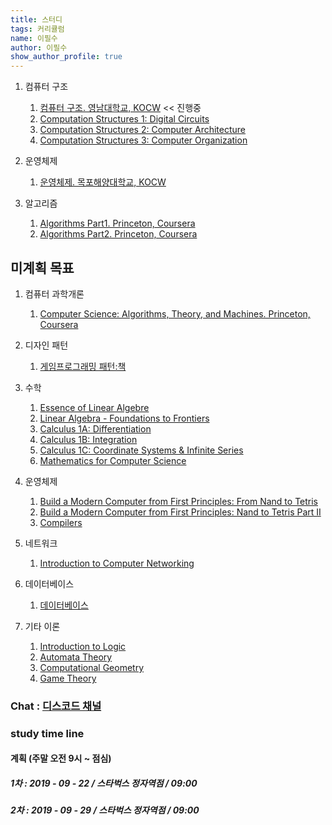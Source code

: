 ```yaml
---
title: 스터디
tags: 커리큘럼
name: 이필수
author: 이필수
show_author_profile: true
---
```



1. 컴퓨터 구조

    1. [컴퓨터 구조. 영남대학교, KOCW](http://www.kocw.net/home/search/kemView.do?kemId=1125218) << 진행중
    2. [Computation Structures 1: Digital Circuits](https://www.edx.org/course/computation-structures-part-1-digital-mitx-6-004-1x-0)
    3. [Computation Structures 2: Computer Architecture](https://www.edx.org/course/computation-structures-2-computer-mitx-6-004-2x)
    4. [Computation Structures 3: Computer Organization](https://www.edx.org/course/computation-structures-3-computer-mitx-6-004-3x-0)
2. 운영체제

    1. [운영체제. 목포해양대학교, KOCW](http://www.kocw.net/home/search/kemView.do?kemId=1299724)
3. 알고리즘

    1. [Algorithms Part1. Princeton, Coursera](https://www.coursera.org/learn/algorithms-part1/home/welcome)
    2. [Algorithms Part2. Princeton, Coursera](https://www.coursera.org/learn/algorithms-part2/home/welcome)

## 미계획 목표

1. 컴퓨터 과학개론

    1. [Computer Science: Algorithms, Theory, and Machines. Princeton, Coursera](https://www.coursera.org/learn/cs-algorithms-theory-machines/home/welcome)
2. 디자인 패턴
    1. [게임프로그래밍 패턴:책](http://www.yes24.com/Product/Goods/27767709)

3. 수학
   1. [Essence of Linear Algebre](https://www.youtube.com/playlist?list=PLZHQObOWTQDPD3MizzM2xVFitgF8hE_ab)
   2. [Linear Algebra - Foundations to Frontiers](https://www.edx.org/course/linear-algebra-foundations-to-frontiers-0)
   3. [Calculus 1A: Differentiation](https://www.edx.org/course/calculus-1a-differentiation)
   4. [Calculus 1B: Integration](https://www.edx.org/course/calculus-1b-integration)
   5. [Calculus 1C: Coordinate Systems & Infinite Series](https://www.edx.org/course/calculus-1c-coordinate-systems-infinite-series)
   6. [Mathematics for Computer Science](https://ocw.mit.edu/courses/electrical-engineering-and-computer-science/6-042j-mathematics-for-computer-science-spring-2015/index.htm)

4. 운영체제
   1. [Build a Modern Computer from First Principles: From Nand to Tetris](https://www.coursera.org/learn/build-a-computer)
   2. [Build a Modern Computer from First Principles: Nand to Tetris Part II ](https://www.coursera.org/learn/nand2tetris2)
   3. [Compilers](https://lagunita.stanford.edu/courses/Engineering/Compilers/Fall2014/about)

5. 네트워크
   1. [Introduction to Computer Networking](https://lagunita.stanford.edu/courses/Engineering/Networking-SP/SelfPaced/about)

6. 데이터베이스
   1. [데이터베이스](http://www.kocw.net/home/search/kemView.do?kemId=1315504)

7. 기타 이론
   1. [Introduction to Logic](https://www.coursera.org/learn/logic-introduction)
   2. [Automata Theory](https://lagunita.stanford.edu/courses/course-v1:ComputerScience+Automata+SelfPaced/about)
   3. [Computational Geometry](https://www.edx.org/course/computational-geometry-tsinghuax-70240183x)
   4. [Game Theory](https://www.coursera.org/learn/game-theory-1)

### Chat : [디스코드 채널](https://discord.gg/JVsF8XV)

### study time line

#### 계획 (주말 오전 9시 ~ 점심)

##### 1차 : 2019 - 09 - 22 / 스타벅스 정자역점 / 09:00

##### 2차 : 2019 - 09 - 29 / 스타벅스 정자역점 / 09:00